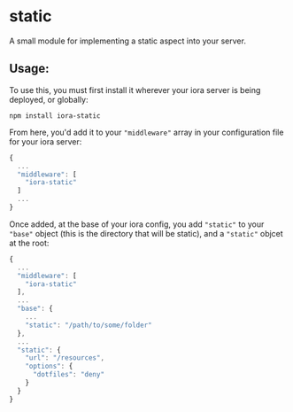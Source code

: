 # static
A small module for implementing a static aspect into your server.

## Usage:
To use this, you must first install it wherever your iora server is being deployed, or globally:

```
npm install iora-static
```

From here, you'd add it to your `"middleware"` array in your configuration file for your iora server:

```javascript
{
  ...
  "middleware": [
    "iora-static"
  ]
  ...
}
```

Once added, at the base of your iora config, you add `"static"` to your `"base"` object (this is the directory that will be static), and a `"static"` objcet at the root:

```javascript
{
  ...
  "middleware": [
    "iora-static"
  ],
  ...
  "base": {
    ...
    "static": "/path/to/some/folder"
  },
  ...
  "static": {
    "url": "/resources",
    "options": {
      "dotfiles": "deny"
    }
  }
}
```

